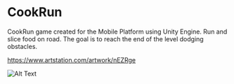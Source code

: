 # CookRun
CookRun game created for the Mobile Platform using Unity Engine. 
Run and slice food on road. The goal is to reach the end of the level dodging obstacles.

https://www.artstation.com/artwork/nEZRge

![Alt Text](Assets/Demonstration/DemonstrationGifPortrait.gif)

